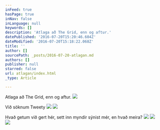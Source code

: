 ```yaml
---
inFeed: true
hasPage: true
inNav: false
inLanguage: null
keywords: []
description: 'Atlaga að The Grid, enn og aftur.'
datePublished: '2016-07-20T15:20:46.604Z'
dateModified: '2016-07-20T15:18:22.068Z'
title: ''
author: []
sourcePath: _posts/2016-07-20-atlagan.md
authors: []
publisher: null
starred: false
url: atlagan/index.html
_type: Article

---
```

Atlaga að The Grid, enn og aftur.
![](https://the-grid-user-content.s3-us-west-2.amazonaws.com/841913f9-839c-4957-8812-f88beb59b498.jpg)

Við söknum Tweety
![](https://the-grid-user-content.s3-us-west-2.amazonaws.com/d083d9f4-b5c7-4594-b637-4031e5b1d4b7.jpg)
![](https://the-grid-user-content.s3-us-west-2.amazonaws.com/2e542d82-94b4-4e6e-aae6-6cdbc6a5769f.jpg)

Hvað getum við gert hér, sett inn myndir sýnist mér, en hvað meira?
![](https://the-grid-user-content.s3-us-west-2.amazonaws.com/217545a7-3b03-436a-8bfb-88c5d85ec39c.jpg)
![](https://the-grid-user-content.s3-us-west-2.amazonaws.com/739d7165-3649-46c0-b4c3-9d35b49df199.jpg)
![](https://the-grid-user-content.s3-us-west-2.amazonaws.com/4e1f3134-d3f3-4145-b6de-cc49eb0e2a14.jpg)